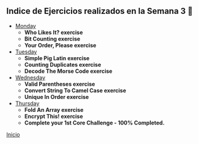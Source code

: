 ## Indice de Ejercicios realizados en la Semana 3 🤖

<ul>
  <li>
    <a href="./Monday.md">Monday</a>
    <ul>
      <li><strong>Who Likes It? exercise</strong></li>
      <li><strong>Bit Counting exercise</strong></li>
      <li><strong>Your Order, Please exercise</strong></li>
    </ul>
  </li>
  <li>
    <a href="./Tuesday.md">Tuesday</a>
    <ul>
      <li><strong>Simple Pig Latin exercise</strong></li>
      <li><strong>Counting Duplicates exercise</strong></li>
      <li><strong>Decode The Morse Code exercise</strong></li>
    </ul>
  </li>
  <li>
    <a href="./Wednesday.md">Wednesday</a>
    <ul>
      <li><strong>Valid Parentheses exercise</strong></li>
      <li><strong>Convert String To Camel Case exercise</strong></li>
      <li><strong>Unique In Order exercise</strong></li>
    </ul>
  </li>
  <li>
    <a href="./Thursday.md">Thursday</a>
    <ul>
      <li><strong>Fold An Array exercise</strong></li>
      <li><strong>Encrypt This! exercise</strong></li>
      <li><strong>Complete your 1st Core Challenge - 100% Completed.</strong></li>
    </ul>
  </li>
</ul>

<a href="../README.md">Inicio</a>